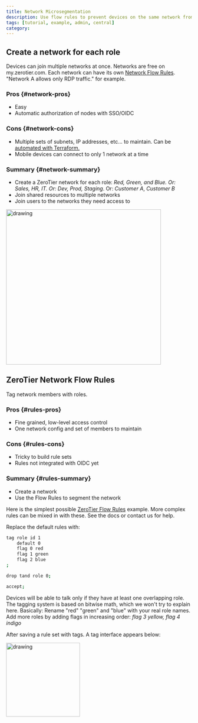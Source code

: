 ```yaml
---
title: Network Microsegmentation
description: Use flow rules to prevent devices on the same network from communicating
tags: [tutorial, example, admin, central]
category: 
---
```


## Create a network for each role

Devices can join multiple networks at once. Networks are free on my.zerotier.com. Each network can have its own [Network Flow Rules](/rules.md). "Network A allows only RDP traffic." for example.

### Pros {#network-pros}

- Easy
- Automatic authorization of nodes with SSO/OIDC

### Cons {#network-cons}

- Multiple sets of subnets, IP addresses, etc… to maintain. Can be [automated with Terraform.](/terraform.md#network-segmentation)
- Mobile devices can connect to only 1 network at a time

### Summary {#network-summary}

- Create a ZeroTier network for each role: _Red, Green, and Blue. Or: Sales, HR, IT. Or: Dev, Prod, Staging_. Or: _Customer A_, _Customer B_
- Join shared resources to multiple networks
- Join users to the networks they need access to

<img src="/img/microsegmentation-network-list.png" alt="drawing" width="420"/>

## ZeroTier Network Flow Rules

Tag network members with roles.

### Pros {#rules-pros}

- Fine grained, low-level access control
- One network config and set of members to maintain

### Cons {#rules-cons}

- Tricky to build rule sets
- Rules not integrated with OIDC yet

### Summary {#rules-summary}

- Create a network
- Use the Flow Rules to segment the network

Here is the simplest possible [ZeroTier Flow Rules](/rules.md) example.
More complex rules can be mixed in with these. See the docs or contact us for help.

Replace the default rules with:

```sh
tag role id 1
    default 0
    flag 0 red
    flag 1 green
    flag 2 blue
;

drop tand role 0;

accept;
```

Devices will be able to talk only if they have at least one overlapping role. The tagging system is based on bitwise math, which we won't try to explain here.
Basically: Rename "red" "green" and "blue" with your real role names. Add more roles by adding flags in increasing order: _flag 3 yellow, flag 4 indigo_

After saving a rule set with tags. A tag interface appears below:

<img src="/img/microsegmentation-tags-matrix.png" alt="drawing" width="200"/>
